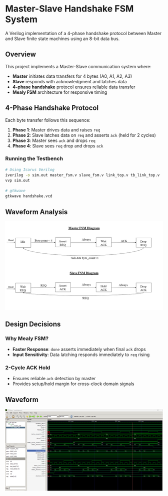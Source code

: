 # Master-Slave Handshake FSM System

A Verilog implementation of a 4-phase handshake protocol between Master and Slave finite state machines using an 8-bit data bus.

## Overview

This project implements a Master-Slave communication system where:
- **Master** initiates data transfers for 4 bytes (A0, A1, A2, A3)
- **Slave** responds with acknowledgment and latches data
- **4-phase handshake** protocol ensures reliable data transfer
- **Mealy FSM** architecture for responsive timing


## 4-Phase Handshake Protocol

Each byte transfer follows this sequence:

1. **Phase 1**: Master drives data and raises `req`
2. **Phase 2**: Slave latches data on `req` and asserts `ack` (held for 2 cycles)
3. **Phase 3**: Master sees `ack` and drops `req`
4. **Phase 4**: Slave sees `req` drop and drops `ack`


### Running the Testbench
```bash
# Using Icarus Verilog
iverilog -o sim.out master_fsm.v slave_fsm.v link_top.v tb_link_top.v
vvp sim.out

# gtkwave
gtkwave handshake.vcd
```


## Waveform Analysis
![Maste and Slave FSM](fsm.jpg)

## Design Decisions

### Why Mealy FSM?
- **Faster Response**: `done` asserts immediately when final `ack` drops
- **Input Sensitivity**: Data latching responds immediately to `req` rising


### 2-Cycle ACK Hold
- Ensures reliable `ack` detection by master
- Provides setup/hold margin for cross-clock domain signals

## Waveform
![Waveform](waveform.png)
